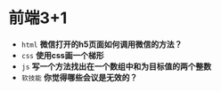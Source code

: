 # 前端3+1
- `html` **微信打开的h5页面如何调用微信的方法？**
- `css` **使用css画一个梯形**
- `js` **写一个方法找出在一个数组中和为目标值的两个整数**
- `软技能` **你觉得哪些会议是无效的？**

